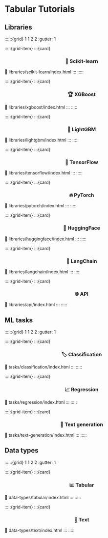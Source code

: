 # Tabular Tutorials

[//]: # (TODO: reformat page for this section)

<div>
<h2>Libraries</h2>

::::::{grid} 1 1 2 2
:gutter: 1

:::::{grid-item}
:::{card} <h3><center>🤖 Scikit-learn</center></h3>
:link: libraries/scikit-learn/index.html
:::
:::::

:::::{grid-item}
:::{card} <h3><center>🏆 XGBoost</center></h3>
:link: libraries/xgboost/index.html
:::
:::::

:::::{grid-item}
:::{card} <h3><center>🌟 LightGBM</center></h3>
:link: libraries/lightgbm/index.html
:::
:::::

:::::{grid-item}
:::{card} <h3><center>📙 TensorFlow</center></h3>
:link: libraries/tensorflow/index.html
:::
:::::

:::::{grid-item}
:::{card} <h3><center>🔥 PyTorch</center></h3>
:link: libraries/pytorch/index.html
:::
:::::

:::::{grid-item}
:::{card} <h3><center>🤗 HuggingFace</center></h3>
:link: libraries/huggingface/index.html
:::
:::::

:::::{grid-item}
:::{card} <h3><center>🦜 LangChain</center></h3>
:link: libraries/langchain/index.html
:::
:::::

:::::{grid-item}
:::{card} <h3><center>🌐 API</center></h3>
:link: libraries/api/index.html
:::
:::::
</div>

<div>
<h2>ML tasks</h2>

::::::{grid} 1 1 2 2
:gutter: 1

:::::{grid-item}
:::{card} <h3><center>🏷️ Classification</center></h3>
:link: tasks/classification/index.html
:::
:::::

:::::{grid-item}
:::{card} <h3><center>📈 Regression</center></h3>
:link: tasks/regression/index.html
:::
:::::

:::::{grid-item}
:::{card} <h3><center>🦜 Text generation</center></h3>
:link: tasks/text-generation/index.html
:::
:::::
</div>

<div>
<h2>Data types</h2>

::::::{grid} 1 1 2 2
:gutter: 1

:::::{grid-item}
:::{card} <h3><center>📊 Tabular</center></h3>
:link: data-types/tabular/index.html
:::
:::::

:::::{grid-item}
:::{card} <h3><center>📝 Text</center></h3>
:link: data-types/text/index.html
:::
:::::
</div>

